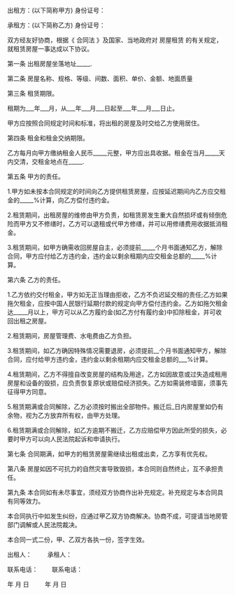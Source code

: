 
 


出租方：(以下简称甲方) 身份证号：


承租方：(以下简称乙方) 身份证号：


双方经友好协商，根据《
合同法
》及国家、当地政府对
房屋租赁
的有关规定，就租赁房屋一事达成以下协议。


第一条 出租房屋坐落地址_____.


第二条 房屋名称、规格、等级、间数、面积、单价、金额、地面质量


第三条 租赁期限。


租期为___年___月，从___年___月___日起至___年___月___日止。


甲方应按照合同规定时间和标准，将出租的房屋及时交给乙方使用居住。


第四条 租金和租金交纳期限。


乙方每月向甲方缴纳租金人民币_____元整，甲方应出具收据。租金在当月_____天内交清，交租金地点在_____.


第五条 甲方的责任。


1.甲方如未按本合同规定的时间向乙方提供租赁房屋，应按延迟期间内乙方应交租金的_____%计算，向乙方偿付违约金。


2.租赁期间，出租房屋的维修由甲方负责，如租赁房发生重大自然损坏或有倾倒危险而甲方又不修缮时，乙方可以退租或代甲方修缮，并可以用修缮费用收据抵消租金。


3.租赁期间，如甲方确需收回房屋自主，必须提前_____个月书面通知乙方，解除合同，甲方应付给乙方违约金，违约金以剩余租期内应交租金总额的_____%计算。


第六条 乙方的责任。


1.乙方依约交付租金，甲方如无正当理由拒收，乙方不负迟延交租的责任;乙方如果拖欠租金，应按中国人民银行延期付款的规定向甲方偿付违约金。乙方如拖欠租金达_____月以上，甲方可以从乙方履约金(如乙方付有履约金)中扣除租金，并可收回出租之房屋。


2.租赁期间，房屋管理费、水电费由乙方负担。


3.租赁期间，如乙方确因特殊情况需要退房，必须提前__个月书面通知甲方，解除合同，应付给甲方违约金，违约金以剩余租期内应交租金总额的___%计算。


4.租赁期间，乙方不得擅自改变房屋的结构及用途，乙方如因故意或过失造成租用房屋和设备的毁损，应负责恢复原状或赔偿经济损失。乙方如需装修墙窗，须事先征得甲方同意。


5.租赁期满或合同解除，乙方必须按时搬出全部物件。搬迁后_日内房屋里如仍有余物，视为乙方放弃所有权，由甲方处理。


6.租赁期满或合同解除，如乙方逾期不搬迁，乙方应赔偿甲方因此所受的损失，必要时甲方可以向人民法院起诉和申请执行。


第七条 合同期满，如甲方的租赁房屋需继续出租或出卖，乙方享有优先权。


第八条 房屋如因不可抗力的自然灾害导致毁损，本合同则自然终止，互不承担责任。


第九条 本合同如有未尽事宜，须经双方协商作出补充规定。补充规定与本合同具有同等效力。


本合同执行中如发生纠纷，应通过甲乙双方协商解决。协商不成，可提请当地房管部门调解或人民法院裁决。


本合同一式二份，甲、乙双方各执一份，签字生效。


出租人： 　　    承租人：


联系电话： 　　联系电话：


年 月 日 　　     年 月 日
 


 

 
 
 
 
 
  


  
 

  


  


  
 
 
 
 

